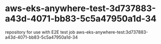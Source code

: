 # aws-eks-anywhere-test-3d737883-a43d-4071-bb83-5c5a47950a1d-34
repository for use with E2E test job aws-eks-anywhere-test:3d737883-a43d-4071-bb83-5c5a47950a1d-34
